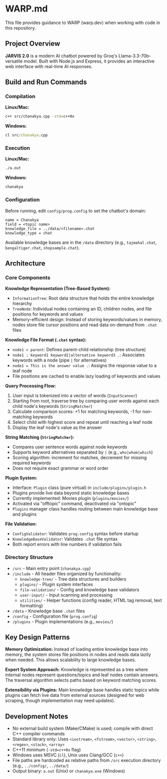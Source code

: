 # WARP.md

This file provides guidance to WARP (warp.dev) when working with code in this repository.

## Project Overview

**JARVIS 2.0** is a modern AI chatbot powered by Groq's Llama-3.3-70b-versatile model. Built with Node.js and Express, it provides an interactive web interface with real-time AI responses.

## Build and Run Commands

### Compilation

**Linux/Mac:**
```bash
c++ src/chanakya.cpp -std=c++0x
```

**Windows:**
```cmd
cl src/chanakya.cpp
```

### Execution

**Linux/Mac:**
```bash
./a.out
```

**Windows:**
```cmd
chanakya
```

### Configuration

Before running, edit `config/prog.config` to set the chatbot's domain:
```
name = Chanakya
field = <topic name>
knowledge_file = ../data/<filename>.chat
knowledge_type = chat
```

Available knowledge bases are in the `/data` directory (e.g., `tajmahal.chat`, `bengaltiger.chat`, `shopsample.chat`).

## Architecture

### Core Components

**Knowledge Representation (Tree-Based System):**
- `InformationTree`: Root data structure that holds the entire knowledge hierarchy
- `TreeNode`: Individual nodes containing an ID, children nodes, and file positions for keywords and values
- Memory-efficient design: Instead of storing keywords/values in memory, nodes store file cursor positions and read data on-demand from `.chat` files

**Knowledge File Format (`.chat` syntax):**
- `node1 < parent`: Defines parent-child relationship (tree structure)
- `node1 : keyword1 keyword2|alternative keyword3 .`: Associates keywords with a node (pipe `|` for alternatives)
- `node1 = This is the answer value .`: Assigns the response value to a leaf node
- File positions are cached to enable lazy loading of keywords and values

**Query Processing Flow:**
1. User input is tokenized into a vector of words (`InputScanner`)
2. Starting from root, traverse tree by comparing user words against each child node's keywords (`StringMatcher`)
3. Calculate comparison scores: +1 for matching keywords, -1 for non-matching keywords
4. Select child with highest score and repeat until reaching a leaf node
5. Display the leaf node's value as the answer

**String Matching (`StringMatcher`):**
- Compares user sentence words against node keywords
- Supports keyword alternatives separated by `|` (e.g., `who|whom|which`)
- Scoring algorithm: increment for matches, decrement for missing required keywords
- Does not require exact grammar or word order

**Plugin System:**
- Interface: `Plugin` class (pure virtual) in `include/plugins/plugin.h`
- Plugins provide live data beyond static knowledge bases
- Currently implemented: Movies plugin (`plugins/movies/`)
- Activated via "offtopic" command, deactivated via "ontopic"
- `Plugins` manager class handles routing between main knowledge base and plugins

**File Validation:**
- `ConfigValidator`: Validates `prog.config` syntax before startup
- `KnowledgeBaseValidator`: Validates `.chat` file syntax
- Both report errors with line numbers if validation fails

### Directory Structure

- `/src` - Main entry point (`chanakya.cpp`)
- `/include` - All header files organized by functionality:
  - `knowledge-tree/` - Tree data structures and builders
  - `plugins/` - Plugin system interfaces
  - `file-validation/` - Config and knowledge base validators
  - `user-input/` - Input scanning and processing
  - `utilities/` - Helper functions (config reader, HTML tag removal, text formatting)
- `/data` - Knowledge base `.chat` files
- `/config` - Configuration file (`prog.config`)
- `/plugins` - Plugin implementations (e.g., `movies/`)

## Key Design Patterns

**Memory Optimization:** Instead of loading entire knowledge base into memory, the system stores file positions in nodes and reads data lazily when needed. This allows scalability to large knowledge bases.

**Expert System Approach:** Knowledge is represented as a tree where internal nodes represent questions/topics and leaf nodes contain answers. The traversal algorithm selects paths based on keyword matching scores.

**Extensibility via Plugins:** Main knowledge base handles static topics while plugins can fetch live data from external sources (designed for web scraping, though implementation may need updates).

## Development Notes

- No external build system (Make/CMake) is used; compile with direct C++ compiler commands
- Standard library only: Uses `<iostream>`, `<fstream>`, `<vector>`, `<string>`, `<regex>`, `<stack>`, `<array>`
- C++11 minimum (`-std=c++0x` flag)
- Windows uses MSVC (`cl`), Unix uses Clang/GCC (`c++`)
- File paths are hardcoded as relative paths from `/src` execution directory (e.g., `../config/`, `../data/`)
- Output binary: `a.out` (Unix) or `chanakya.exe` (Windows)

